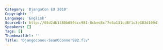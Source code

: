 ```yaml
---
Category: 'DjangoCon EU 2010'
Copyright: ''
Language: 'English'
SourceUrl: http://05d2db1380b6504cc981-8cbed8cf7e3a131cd8f1c3e383d10041.r93.cf2.rackcdn.com/djangocon-eu-2010/Djangoconeu-SeanOConnor982.flv
Speakers: []
Tags: []
ThumbnailUrl: ''
Title: 'Djangoconeu-SeanOConnor982.flv'
---
```


